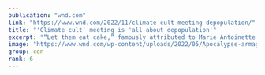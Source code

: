 ```yaml
---
publication: "wnd.com"
link: "https://www.wnd.com/2022/11/climate-cult-meeting-depopulation/"
title: "'Climate cult' meeting is 'all about depopulation'"
excerpt: "“Let them eat cake,” famously attributed to Marie Antoinette by Jean-Jacques Rousseau, has become universal shorthand for a monarch’s total disregard for her famished citizens stealing and wreaking ha"
image: "https://www.wnd.com/wp-content/uploads/2022/05/Apocalypse-armageddon-end-civilization-times-of-days-death-skull-heartbroken-anguish-misery-grief-woman-crying-destruction-pain-emotion-despair-pillars-pixabay.jpg"
group: con
rank: 6
---
```

